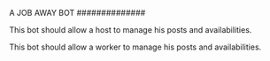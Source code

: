 
A JOB AWAY BOT
##############

This bot should allow a host to manage his posts and availabilities.

This bot should allow a worker to manage his posts and availabilities.